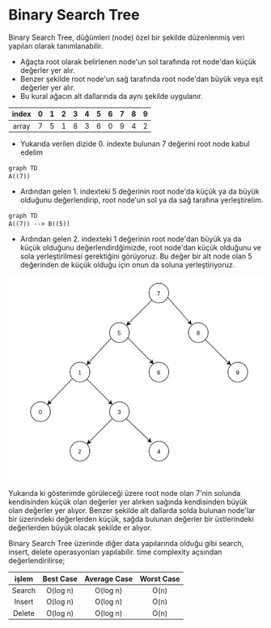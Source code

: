 # Binary Search Tree

Binary Search Tree, düğümleri (node) özel bir şekilde düzenlenmiş veri yapıları olarak tanımlanabilir.
* Ağaçta root olarak belirlenen node'un sol tarafında rot node'dan küçük değerler yer alır.
* Benzer şekilde root node'un sağ tarafında root node'dan büyük  veya eşit değerler yer alır.
* Bu kural ağacın alt dallarında da aynı şekilde uygulanır.

|index|0|1|2|3|4|5|6|7|8|9|
| :----: | :----: | :----: | :----: | :----: | :----: | :----: | :----: | :----: | :----: | :----: |
|array|7|5|1|8|3|6|0|9|4|2|

* Yukarıda verilen dizide 0. indexte bulunan 7 değerini root node kabul edelim

```mermaid
graph TD
A((7))
```
* Ardından gelen 1. indexteki 5 değerinin root node'da küçük ya da büyük olduğunu değerlendirip, root node'un sol ya da sağ tarafına yerleştirelim.
```mermaid
graph TD
A((7)) --> B((5))
```
* Ardından gelen 2. indexteki 1 değerinin root node'dan büyük ya da küçük olduğunu değerlendirdğimizde, root node'dan küçük olduğunu ve sola yerleştirilmesi gerektiğini görüyoruz. Bu değer bir alt node olan 5 değerinden de küçük olduğu için onun da soluna yerleştiriyoruz.

![BinarySearchTree](./graph.png)

Yukarıda ki gösterimde görüleceği üzere root node olan 7'nin solunda kendisinden küçük olan değerler yer alırken sağında kendisinden büyük olan değerler yer alıyor. Benzer şekilde alt dallarda solda bulunan node'lar bir üzerindeki değerlerden küçük, sağda bulunan değerler bir üstlerindeki değerlerden büyük olacak şekilde er alıyor.

Binary Search Tree üzerinde diğer data yapılarında olduğu gibi search, insert, delete operasyonları yapılabilir. time complexity açsından değerlendirilirse;

|işlem|Best Case|Average Case|Worst Case|
|:----:|:----:|:----:|:----:|
|Search|O(log n)|O(log n)|O(n)|
|Insert|O(log n)|O(log n)|O(n)|
|Delete|O(log n)|O(log n)|O(n)|